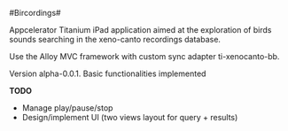 #Bircordings#

Appcelerator Titanium iPad application aimed at the exploration of birds sounds
searching in the xeno-canto recordings database.

Use the Alloy MVC framework with custom sync adapter ti-xenocanto-bb.

Version alpha-0.0.1. Basic functionalities implemented


__TODO__

* Manage play/pause/stop
* Design/implement UI (two views layout for query + results)

